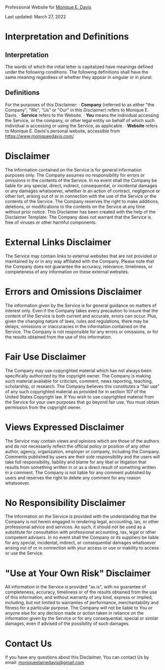 Professional Website for [Monique E. Davis](https://moniqueedavis.github.io/home.html)


Last updated: March 27, 2022
# Interpretation and Definitions
## Interpretation
The words of which the initial letter is capitalized have meanings defined under the following conditions. The following definitions shall have the same meaning regardless of whether they appear in singular or in plural.
## Definitions
For the purposes of this Disclaimer:
  ·  **Company** (referred to as either "the Company", "We", "Us" or "Our" in this Disclaimer) refers to Monique E. Davis.
  ·  **Service** refers to the Website.
  ·  **You** means the individual accessing the Service, or the company, or other legal entity on behalf of which such individual is accessing or using the Service, as applicable.
  ·  **Website** refers to Monique E. Davis's personal website, accessible from https://www.moniqueedavis.com/
# Disclaimer
The information contained on the Service is for general information purposes only.
The Company assumes no responsibility for errors or omissions in the contents of the Service.
In no event shall the Company be liable for any special, direct, indirect, consequential, or incidental damages or any damages whatsoever, whether in an action of contract, negligence or other tort, arising out of or in connection with the use of the Service or the contents of the Service. The Company reserves the right to make additions, deletions, or modifications to the contents on the Service at any time without prior notice. This Disclaimer has been created with the help of the Disclaimer Template.
The Company does not warrant that the Service is free of viruses or other harmful components.
# External Links Disclaimer
The Service may contain links to external websites that are not provided or maintained by or in any way affiliated with the Company.
Please note that the Company does not guarantee the accuracy, relevance, timeliness, or completeness of any information on these external websites.
# Errors and Omissions Disclaimer
The information given by the Service is for general guidance on matters of interest only. Even if the Company takes every precaution to insure that the content of the Service is both current and accurate, errors can occur. Plus, given the changing nature of laws, rules and regulations, there may be delays, omissions or inaccuracies in the information contained on the Service.
The Company is not responsible for any errors or omissions, or for the results obtained from the use of this information.
# Fair Use Disclaimer
The Company may use copyrighted material which has not always been specifically authorized by the copyright owner. The Company is making such material available for criticism, comment, news reporting, teaching, scholarship, or research.
The Company believes this constitutes a "fair use" of any such copyrighted material as provided for in section 107 of the United States Copyright law.
If You wish to use copyrighted material from the Service for your own purposes that go beyond fair use, You must obtain permission from the copyright owner.
# Views Expressed Disclaimer
The Service may contain views and opinions which are those of the authors and do not necessarily reflect the official policy or position of any other author, agency, organization, employer or company, including the Company.
Comments published by users are their sole responsibility and the users will take full responsibility, liability and blame for any libel or litigation that results from something written in or as a direct result of something written in a comment. The Company is not liable for any comment published by users and reserves the right to delete any comment for any reason whatsoever.
# No Responsibility Disclaimer
The information on the Service is provided with the understanding that the Company is not herein engaged in rendering legal, accounting, tax, or other professional advice and services. As such, it should not be used as a substitute for consultation with professional accounting, tax, legal or other competent advisers.
In no event shall the Company or its suppliers be liable for any special, incidental, indirect, or consequential damages whatsoever arising out of or in connection with your access or use or inability to access or use the Service.
# "Use at Your Own Risk" Disclaimer
All information in the Service is provided "as is", with no guarantee of completeness, accuracy, timeliness or of the results obtained from the use of this information, and without warranty of any kind, express or implied, including, but not limited to warranties of performance, merchantability and fitness for a particular purpose.
The Company will not be liable to You or anyone else for any decision made or action taken in reliance on the information given by the Service or for any consequential, special or similar damages, even if advised of the possibility of such damages.
# Contact Us
If you have any questions about this Disclaimer, You can contact Us by email: moniqueelainedavis@gmail.com
